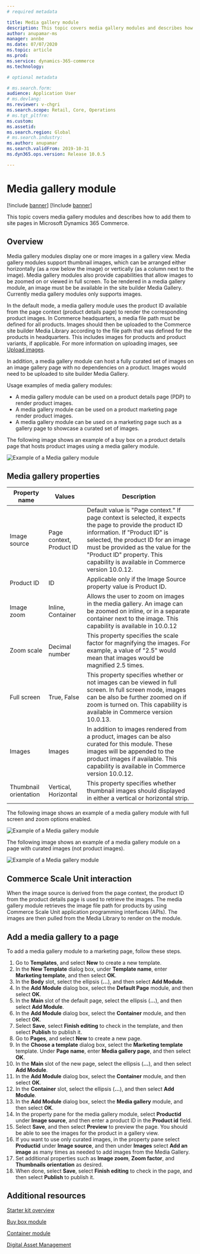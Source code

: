 ```yaml
---
# required metadata

title: Media gallery module
description: This topic covers media gallery modules and describes how to add them to site pages in Microsoft Dynamics 365 Commerce.
author: anupamar-ms
manager: annbe
ms.date: 07/07/2020
ms.topic: article
ms.prod: 
ms.service: dynamics-365-commerce
ms.technology: 

# optional metadata

# ms.search.form: 
audience: Application User
# ms.devlang: 
ms.reviewer: v-chgri
ms.search.scope: Retail, Core, Operations
# ms.tgt_pltfrm: 
ms.custom: 
ms.assetid: 
ms.search.region: Global
# ms.search.industry: 
ms.author: anupamar
ms.search.validFrom: 2019-10-31
ms.dyn365.ops.version: Release 10.0.5

---
```


# Media gallery module

[!include [banner](includes/banner.md)]
[!include [banner](includes/preview-banner.md)]

This topic covers media gallery modules and describes how to add them to site pages in Microsoft Dynamics 365 Commerce.

## Overview

Media gallery modules display one or more images in a gallery view. Media gallery modules support thumbnail images, which can be arranged either horizontally (as a row below the image) or vertically (as a column next to the image). Media gallery modules also provide capabilities that allow images to be zoomed on or viewed in full screen. To be rendered in a media gallery module, an image must be be available in the site builder Media Gallery. Currently media gallery modules only supports images.
 
In the default mode, a media gallery module uses the product ID available from the page context (product details page) to render the corresponding product images. In Commerce headquarters, a media file path must be defined for all products. Images should then be uploaded to the Commerce site builder Media Library according to the file path that was defined for the products in headquarters. This includes images for products and product variants, if applicable. For more information on uploading images, see [Upload images](dam-upload-images.md).

In addition, a media gallery module can host a fully curated set of images on an image gallery page with no dependencies on a product. Images would need to be uploaded to site builder Media Gallery. 

Usage examples of media gallery modules:
- A media gallery module can be used on a product details page (PDP) to render product images.
- A media gallery module can be used on a product marketing page render product images.
- A media gallery module can be used on a marketing page such as a gallery page to showcase a curated set of images.

The following image shows an example of a buy box on a product details page that hosts product images using a media gallery module.

![Example of a Media gallery module](./media/ecommerce-pdp-buybox.PNG)

## Media gallery properties
| Property name  | Values | Description |
|----------------|--------|-------------|
| Image source   | Page context, Product ID| Default value is "Page context." If page context is selected, it expects the page to provide the product ID information. If "Product ID" is selected, the product ID for an image must be provided as the value for the "Product ID" property. This capability is available in Commerce version 10.0.12. |
| Product ID    | ID  | Applicable only if the Image Source property value is Product ID. |
| Image zoom    | Inline, Container | Allows the user to zoom on images in the media gallery. An image can be zoomed on inline, or in a separate container next to the image. This capability is available in 10.0.12 |
| Zoom scale| Decimal number| This property specifies the scale factor for magnifying the images. For example, a value of "2.5" would mean that images would be magnified 2.5 times.|
| Full screen   | True, False| This property specifies whether or not images can be viewed in full screen. In full screen mode, images can be also be further zoomed on if zoom is turned on. This capability is available in Commerce version 10.0.13. |
| Images | Images | In addition to images rendered from a product, images can be also curated for this module. These images will be appended to the product images if available. This capability is available in Commerce version 10.0.12. |
|Thumbnail orientation| Vertical, Horizontal| This property specifies whether thumbnail images should displayed in either a vertical or horizontal strip. |

The following image shows an example of a media gallery module with full screen and zoom options enabled.

![Example of a Media gallery module](./media/ecommerce-media-zoom.png)

The following image shows an example of a media gallery module on a page with curated images (not product images). 

![Example of a Media gallery module](./media/ecommerce-media-curated.PNG)

## Commerce Scale Unit interaction

When the image source is derived from the page context, the product ID from the product details page is used to retrieve the images. The media gallery module retrieves the image file path for products by using Commerce Scale Unit application programming interfaces (APIs). The images are then pulled from the Media Library to render on the module.

## Add a media gallery to a page

To add a media gallery module to a marketing page, follow these steps.

1. Go to **Templates**, and select **New** to create a new template.
1. In the **New Template** dialog box, under **Template name**, enter **Marketing template**, and then select **OK**.
1. In the **Body** slot, select the ellipsis (**...**), and then select **Add Module**.
1. In the **Add Module** dialog box, select the **Default Page** module, and then select **OK**.
1. In the **Main** slot of the default page, select the ellipsis (**...**), and then select **Add Module**.
1. In the **Add Module** dialog box, select the **Container** module, and then select **OK**.
1. Select **Save**, select **Finish editing** to check in the template, and then select **Publish** to publish it.
1. Go to **Pages**, and select **New** to create a new page.
1. In the **Choose a template** dialog box, select the **Marketing template** template. Under **Page name**, enter **Media gallery page**, and then select **OK**.
1. In the **Main** slot of the new page, select the ellipsis (**...**), and then select **Add Module**.
1. In the **Add Module** dialog box, select the **Container** module, and then select **OK**.
1. In the **Container** slot, select the ellipsis (**...**), and then select **Add Module**.
1. In the **Add Module** dialog box, select the **Media gallery** module, and then select **OK**.
1. In the property pane for the media gallery module, select **Productid** under **Image source**, and then enter a product ID in the **Product id** field.
1. Select **Save**, and then select **Preview** to preview the page. You should be able to see the images for the product in a gallery view.
1. If you want to use only curated images, in the property pane select **Productid** under **Image source**, and then under **Images** select **Add an image** as many times as needed to add images from the Media Gallery.
1. Set additional properties such as **Image zoom**, **Zoom factor**, and **Thumbnails orientation** as desired.
1. When done, select **Save**, select **Finish editing** to check in the page, and then select **Publish** to publish it.

## Additional resources

[Starter kit overview](starter-kit-overview.md)

[Buy box module](add-buy-box.md)

[Container module](add-container-module.md)

[Digital Asset Management](dam-upload-images.md)

